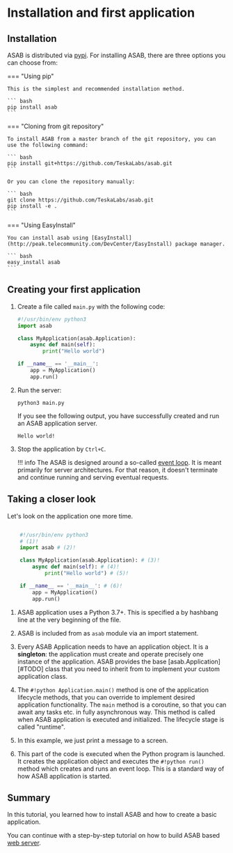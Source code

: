 # Installation and first application

## Installation

ASAB is distributed via [pypi](https://pypi.org/project/asab/). For installing ASAB, there are three options you can choose from:

=== "Using pip"

    This is the simplest and recommended installation method.

    ``` bash
    pip install asab
    ```

=== "Cloning from git repository"

    To install ASAB from a master branch of the git repository, you can use the following command:

    ``` bash
    pip install git+https://github.com/TeskaLabs/asab.git
    ```

    Or you can clone the repository manually:

    ``` bash
    git clone https://github.com/TeskaLabs/asab.git
    pip install -e .
    ```


=== "Using EasyInstall"

    You can install asab using [EasyInstall](http://peak.telecommunity.com/DevCenter/EasyInstall) package manager.

    ``` bash
    easy_install asab
    ```

## Creating your first application

1.  Create a file called `main.py` with the following code:

    ``` python title="main.py"
    #!/usr/bin/env python3
    import asab

    class MyApplication(asab.Application):
        async def main(self):
            print("Hello world")

    if __name__ == '__main__':
        app = MyApplication()
        app.run()
    ```

2.  Run the server:

    ``` shell
    python3 main.py
    ```

    If you see the following output, you have successfully created and run an ASAB application server.

    ```
    Hello world!
    ```


3.  Stop the application by `Ctrl+C`.

    !!! info
        The ASAB is designed around a so-called [event
        loop](https://en.wikipedia.org/wiki/Event_loop). It is meant primarily
        for server architectures. For that reason, it doesn't terminate and
        continue running and serving eventual requests.

## Taking a closer look

Let's look on the application one more time.


``` python title="main.py" linenums="1"

    #!/usr/bin/env python3 
    # (1)!
    import asab # (2)!

    class MyApplication(asab.Application): # (3)!
        async def main(self): # (4)!
            print("Hello world") # (5)!

    if __name__ == '__main__': # (6)!
        app = MyApplication()
        app.run()
```

1.  ASAB application uses a Python 3.7+. This is specified a by hashbang
line at the very beginning of the file.

1. ASAB is included from as `asab` module via an import
statement.

1. Every ASAB Application needs to have an application object. It is a
**singleton**: the application must create and operate
precisely one instance of the application. ASAB provides the base
[asab.Application][#TODO] class that you need to
inherit from to implement your custom application class.

1. The `#!python Application.main()` method is one of
the application lifecycle methods, that you can override to implement
desired application functionality. The `main` method is a
coroutine, so that you can await any tasks etc. in fully asynchronous
way. This method is called when ASAB application is executed and
initialized. The lifecycle stage is called "runtime".

1. In this example, we just print a message to a screen.

2. This part of the code is executed when the Python program is launched.
It creates the application object and executes the `#!python run()` method which creates and runs an event loop. 
This is a standard way of how ASAB application is started.

## Summary

In this tutorial, you learned how to install ASAB and how to create a basic application.

You can continue with a step-by-step tutorial on how to build ASAB based [web server](./web_server.md).
